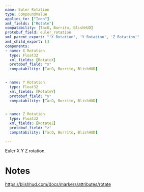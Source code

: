 ```yaml
---
name: Euler Rotation
type: CompoundValue
applies_to: ["Icon"]
xml_fields: ["Rotate"]
compatability: [TacO, Burrito, BlishHUD]
protobuf_field: euler_rotation
xml_parent_export: "'X Rotation', 'Y Rotation', 'Z Rotation'"
xml_child_export: []
components:
- name: X Rotation
  type: Float32
  xml_fields: [RotateX]
  protobuf_field: "x"
  compatability: [TacO, Burrito, BlishHUD]
  

- name: Y Rotation
  type: Float32
  xml_fields: [RotateY]
  protobuf_field: "y"
  compatability: [TacO, Burrito, BlishHUD]
  

- name: Z Rotation
  type: Float32
  xml_fields: [RotateZ]
  protobuf_field: "z"
  compatability: [TacO, Burrito, BlishHUD]
  
---
```

Euler X Y Z rotation.

Notes
=====
https://blishhud.com/docs/markers/attributes/rotate
